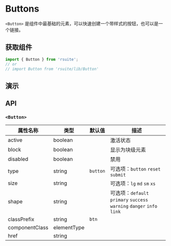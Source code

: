 # Buttons [<i class="icon icon-edit2" ></i>](https://github.com/rsuite/rsuite.github.io/blob/master/src/components/button/index.md)



`<Button>` 是组件中最基础的元素，可以快速创建一个带样式的按钮，也可以是一个链接。


## 获取组件


```js
import { Button } from 'rsuite';
// or
// import Button from 'rsuite/lib/Button'

```


## 演示

<!--{demo}-->


## API

### `<Button>`

| 属性名称           | 类型          | 默认值      | 描述                                                                 |
|----------------|-------------|----------|--------------------------------------------------------------------|
| active         | boolean     |          | 激活状态                                                               |
| block          | boolean     |          | 显示为块级元素                                                            |
| disabled       | boolean     |          | 禁用                                                                 |
| type           | string      | `button` | 可选项：`button` `reset` `submit`                                      |
| size           | string      |          | 可选项：`lg` `md` `sm` `xs`                                            |
| shape          | string      |          | 可选项：`default` `primary` `success` `warning` `danger` `info` `link` |
| classPrefix    | string      | `btn`    |                                                                    |
| componentClass | elementType |          |                                                                    |
| href           | string      |          |                                                                    |
